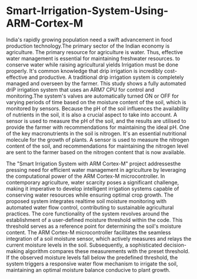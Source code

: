 # Smart-Irrigation-System-Using-ARM-Cortex-M

India's rapidly growing population need a swift advancement in food production technology.The primary sector of the Indian economy is agriculture. The primary resource for agriculture is water. Thus, effective water management is essential for maintaining freshwater resources. to conserve water while raising agricultural yields Irrigation must be done properly. It's common knowledge that drip irrigation is incredibly cost-effective and productive. A traditional drip irrigation system is completely managed and overseen by the farmer. This study shows a fully automated driP irrigation system that uses an ARM7 CPU for control and monitoring.The system's valves are automatically turned ON or OFF for varying periods of time based on the moisture content of the soil, which is monitored by sensors. Because the pH of the soil influences the availability of nutrients in the soil, it is also a crucial aspect to take into account. A sensor is used to measure the pH of the soil, and the results are utilised to provide the farmer with recommendations for maintaining the ideal pH. One of the key macronutrients in the soil is nitrogen. It's an essential nutritional molecule for the growth of plants. A sensor is used to measure the nitrogen content of the soil, and recommendations for maintaining the nitrogen level are sent to the farmer based on the nitrogen content that is now available.


The "Smart Irrigation System with ARM Cortex-M" project addressesthe pressing need for efficient water management in agriculture by leveraging the computational power of the ARM Cortex-M microcontroller. In contemporary agriculture, water scarcity poses a significant challenge, making it imperative to develop intelligent irrigation systems capable of conserving water resources while ensuring optimal crop growth. The proposed system integrates realtime soil moisture monitoring with automated water flow control, contributing to sustainable agricultural practices. The core functionality of the system revolves around the establishment of a user-defined moisture threshold within the code. This threshold serves as a reference point for determining the soil's moisture content. The ARM Cortex-M microcontroller facilitates the seamless integration of a soil moisture sensor, which actively measures and relays the current moisture levels in the soil. Subsequently, a sophisticated decision-making algorithm compares these measurements with the preset threshold. If the observed moisture levels fall below the predefined threshold, the system triggers a responsive water flow mechanism to irrigate the soil, maintaining an optimal moisture balance conducive to plant growth.
